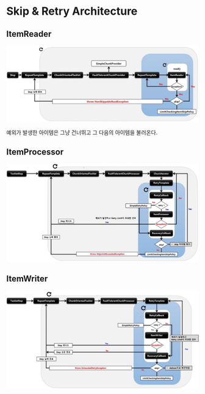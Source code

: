# Skip & Retry Architecture

## ItemReader

![irf](./imgs/itemreader-flow.jpg)

예외가 발생한 아이템은 그냥 건너뛰고 그 다음의 아이템을 불러온다.

## ItemProcessor

![snr-ar-itemp](./imgs/skipnretry-itemprocessor-flow.jpg)

## ItemWriter

![snr-ar-itemw](./imgs/skipnretry-itemwriter-flow.jpg)

